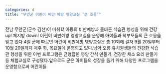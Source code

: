 ```yaml
---
categories: d
title: "무안군 어린이 비만 예방 영양교실 ‘큰 호응’"
---
```

전남 무안군(군수 김산)이 미취학 아동의 비만예방과 올바른 식습관 형성을 위해 건강 up! 체지방 down! 어린이 비만예방 영양교실을 운영해 아이들과 학부모들의 큰 호응을 얻고 있다.4일 군에 따르면 어린이 비만예방 영양교실은 총 10회에 걸쳐 9월 20일부터 10월 20일까지 매주 화, 목요일에 운영되고 있다.남악·오룡 유치원생들의 건강한 식습관 형성을 위한 이번 프로그램은 균형잡힌 영양 간식 만들기, 건강한 채소 요리 만들기 등 체험교실로 구성됐다.앞으로도 군은 아이들의 성장을 돕기 위해 다양한 프로그램을 운영함으로써 어린이들